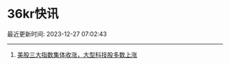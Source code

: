 # 36kr快讯

最近更新时间: 2023-12-27 07:02:43

--- 
1. [美股三大指数集体收涨，大型科技股多数上涨](https://www.36kr.com/newsflashes/2578160795969161) 
